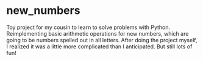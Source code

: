 # new_numbers
Toy project for my cousin to learn to solve problems with Python. Reimplementing basic arithmetic operations for new numbers, which are going to be numbers spelled out in all letters.
After doing the project myself, I realized it was a little more complicated than I anticipated. But still lots of fun!
